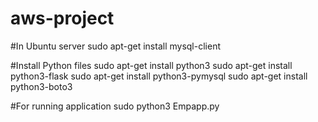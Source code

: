 # aws-project
#In Ubuntu server
sudo apt-get install mysql-client

#Install Python files
sudo apt-get install python3
sudo apt-get install python3-flask
sudo apt-get install python3-pymysql
sudo apt-get install python3-boto3

#For running application
sudo python3 Empapp.py


